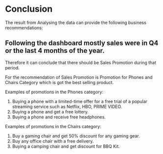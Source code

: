 # Conclusion

The result from Analysing the data can provide the following business recommendations:

## Following the dashboard mostly sales were in Q4 or the last 4 months of the year.

Therefore it can conclude that there should be Sales Promotion during that period.

For the recommendation of Sales Promotion is Promotion for Phones and Chairs Category which is got the best selling product.

Examples of promotions in the Phones category: 
1. Buying a phone with a limited-time offer for a free trial of a popular streaming service such as Netflix, HBO, PRIME VIDEO.
2. Buying a phone and get a free lottery.
3. Buying a phone and receive free headphones.

Examples of promotions in the Chairs category:
1. Buy a gaming chair and get 50% discount for any gaming gear.
2. Buy any office chair with a free delivery.
3. Buying a camping chair and get discount for BBQ Kit. 

